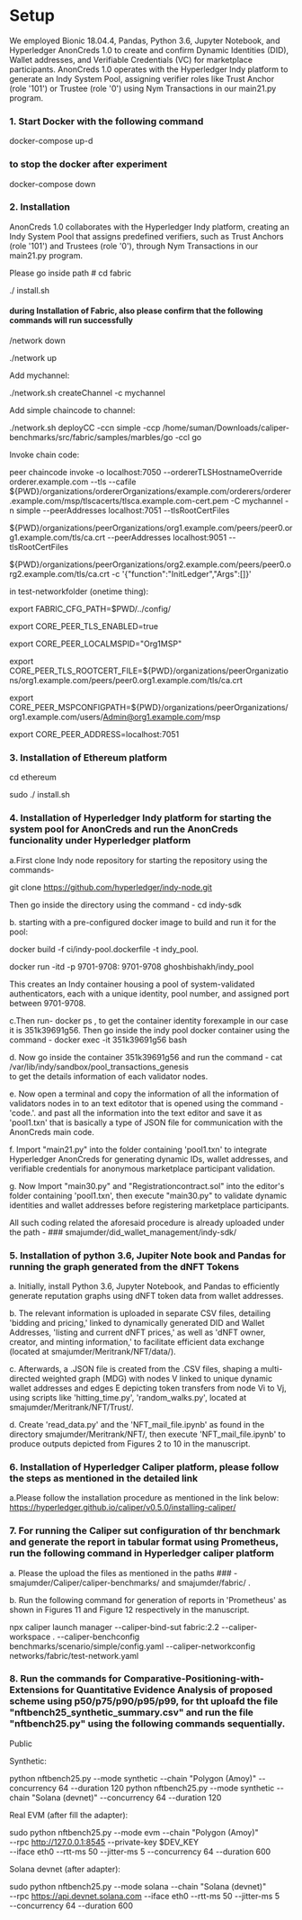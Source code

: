 # Setup
We employed Bionic 18.04.4, Pandas, Python 3.6, Jupyter Notebook, and Hyperledger AnonCreds 1.0 to create and confirm Dynamic Identities (DID), Wallet addresses, and Verifiable Credentials (VC) for marketplace participants. AnonCreds 1.0 operates with the Hyperledger Indy platform to generate an Indy System Pool, assigning verifier roles like Trust Anchor (role '101') or Trustee (role '0') using Nym Transactions in our main21.py program.

 ### 1. Start Docker with the following command

docker-compose up-d

### to stop the docker after experiment 
docker-compose down

### 2. Installation 
AnonCreds 1.0 collaborates with the Hyperledger Indy platform, creating an Indy System Pool that assigns predefined verifiers, such as Trust Anchors (role '101') and Trustees (role '0'), through Nym Transactions in our main21.py program.

Please go inside path # cd fabric

./ install.sh

####  during Installation of Fabric, also please confirm that the following commands will run successfully
/network down

./network up

Add mychannel:

./network.sh createChannel -c mychannel

Add simple chaincode to channel:

./network.sh deployCC -ccn simple -ccp /home/suman/Downloads/caliper-benchmarks/src/fabric/samples/marbles/go -ccl go

Invoke chain code:

peer chaincode invoke -o localhost:7050 --ordererTLSHostnameOverride orderer.example.com --tls --cafile
${PWD}/organizations/ordererOrganizations/example.com/orderers/orderer.example.com/msp/tlscacerts/tlsca.example.com-cert.pem -C mychannel -n simple --peerAddresses localhost:7051 --tlsRootCertFiles 

${PWD}/organizations/peerOrganizations/org1.example.com/peers/peer0.org1.example.com/tls/ca.crt --peerAddresses localhost:9051 --tlsRootCertFiles 

${PWD}/organizations/peerOrganizations/org2.example.com/peers/peer0.org2.example.com/tls/ca.crt -c '{"function":"InitLedger","Args":[]}'

 
in test-networkfolder (onetime thing): 

export FABRIC_CFG_PATH=$PWD/../config/

export CORE_PEER_TLS_ENABLED=true

export CORE_PEER_LOCALMSPID="Org1MSP"

export CORE_PEER_TLS_ROOTCERT_FILE=${PWD}/organizations/peerOrganizations/org1.example.com/peers/peer0.org1.example.com/tls/ca.crt

export CORE_PEER_MSPCONFIGPATH=${PWD}/organizations/peerOrganizations/org1.example.com/users/Admin@org1.example.com/msp

export CORE_PEER_ADDRESS=localhost:7051

### 3. Installation of Ethereum platform 
cd ethereum

sudo ./ install.sh

### 4. Installation of Hyperledger Indy platform for starting the system pool for AnonCreds and run the AnonCreds funcionality under Hyperledger platform

a.First clone Indy node repository for starting the repository using the commands- 

git clone https://github.com/hyperledger/indy-node.git 

Then go inside the directory using the command - cd indy-sdk

b. starting with a pre-configured docker image to build and run it for the pool:
   
docker build -f ci/indy-pool.dockerfile -t indy_pool.

docker run -itd -p 9701-9708: 9701-9708 ghoshbishakh/indy_pool

This creates an Indy container housing a pool of system-validated authenticators, each with a unique identity, pool number, and assigned port between 9701-9708.

c.Then run-  docker ps , to get the container identity forexample in our case it is 351k39691g56. 
Then go inside the indy pool docker container  using the command - docker exec -it 351k39691g56 bash

d. Now go inside the container 351k39691g56 and run the command - cat /var/lib/indy/sandbox/pool_transactions_genesis                                              
to get the details information of each validator nodes.

e. Now open a terminal and copy the information of all the information of validators nodes in to an text editotor that is opened using the command -'code.'.
and past all the information into the text editor and save it as 'pool1.txn' that is basically a type of JSON file for communication with the AnonCreds main code.

f. Import "main21.py" into the folder containing 'pool1.txn' to integrate Hyperledger AnonCreds for generating dynamic IDs, wallet addresses, and verifiable credentials for anonymous marketplace participant validation.

g. Now Import "main30.py" and "Registrationcontract.sol" into the editor's folder containing 'pool1.txn', then execute "main30.py" to validate dynamic identities and wallet addresses before registering marketplace participants.

All such coding related the aforesaid procedure is already uploaded under the path -  ### smajumder/did_wallet_management/indy-sdk/

### 5. Installation of python 3.6, Jupiter Note book and Pandas for running the graph generated from the dNFT Tokens 

a. Initially, install Python 3.6, Jupyter Notebook, and Pandas to efficiently generate reputation graphs using dNFT token data from wallet addresses.

b. The relevant information is uploaded in separate CSV files, detailing 'bidding and pricing,' linked to dynamically generated DID and Wallet Addresses, 'listing and current dNFT prices,' as well as 'dNFT owner, creator, and minting information,' to facilitate efficient data exchange (located at smajumder/Meritrank/NFT/data/).

c. Afterwards, a .JSON file is created from the .CSV files, shaping a multi-directed weighted graph (MDG) with nodes V linked to unique dynamic wallet addresses and edges E depicting token transfers from node Vi to Vj, using scripts like 'hitting_time.py', 'random_walks.py', located at smajumder/Meritrank/NFT/Trust/.

d. Create 'read_data.py' and the 'NFT_mail_file.ipynb' as found in the directory smajumder/Meritrank/NFT/, then execute 'NFT_mail_file.ipynb' to produce outputs depicted from Figures 2 to 10 in the manuscript.

### 6. Installation of Hyperledger Caliper platform, please follow the steps as mentioned in the detailed link

a.Please follow the installation procedure as mentioned in the link below:
https://hyperledger.github.io/caliper/v0.5.0/installing-caliper/

### 7. For running the Caliper sut configuration of thr benchmark and generate the report in tabular format using Prometheus, run the following command in Hyperledger caliper platform 

a. Please the upload the files as mentioned in the paths ### - smajumder/Caliper/caliper-benchmarks/ 
and smajumder/fabric/ .

b. Run the following command for generation of reports in 'Prometheus' as shown in Figures 11 and Figure 12 respectively in the manuscript.

npx caliper launch manager --caliper-bind-sut fabric:2.2 --caliper-workspace . --caliper-benchconfig benchmarks/scenario/simple/config.yaml --caliper-networkconfig networks/fabric/test-network.yaml

### 8. Run the commands for Comparative-Positioning-with-Extensions for Quantitative Evidence Analysis of proposed scheme using p50/p75/p90/p95/p99, for tht uploafd the file "nftbench25_synthetic_summary.csv" and run the file "nftbench25.py" using the following commands sequentially.
Public
 

Synthetic:

python nftbench25.py --mode synthetic --chain "Polygon (Amoy)" --concurrency 64 --duration 120
python nftbench25.py --mode synthetic --chain "Solana (devnet)" --concurrency 64 --duration 120


Real EVM (after fill the adapter):

sudo python nftbench25.py --mode evm --chain "Polygon (Amoy)" \
  --rpc http://127.0.0.1:8545 --private-key $DEV_KEY \
  --iface eth0 --rtt-ms 50 --jitter-ms 5 --concurrency 64 --duration 600


Solana devnet (after adapter):

sudo python nftbench25.py --mode solana --chain "Solana (devnet)" \
  --rpc https://api.devnet.solana.com --iface eth0 --rtt-ms 50 --jitter-ms 5 \
  --concurrency 64 --duration 600
